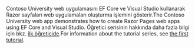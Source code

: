 <span data-ttu-id="68d0a-101">Contoso University web uygulamasını EF Core ve Visual Studio kullanarak Razor sayfaları web uygulamaları oluşturma işlemini gösterir.</span><span class="sxs-lookup"><span data-stu-id="68d0a-101">The Contoso University web app demonstrates how to create Razor Pages web apps using EF Core and Visual Studio.</span></span> <span data-ttu-id="68d0a-102">Öğretici serisinin hakkında daha fazla bilgi için bkz. [ilk öğreticide](xref:data/ef-rp/intro).</span><span class="sxs-lookup"><span data-stu-id="68d0a-102">For information about the tutorial series, see [the first tutorial](xref:data/ef-rp/intro).</span></span>
